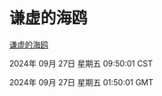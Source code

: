 # 谦虚的海鸥
[谦虚的海鸥](http://219.139.198.207:56308/qxdho/course/base/hotlink/index.php)

2024年 09月 27日 星期五 09:50:01 CST

2024年 09月 27日 星期五 01:50:01 GMT
